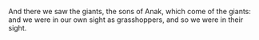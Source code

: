 And there we saw the giants, the sons of Anak, which come of the giants: and we were in our own sight as grasshoppers, and so we were in their sight.
